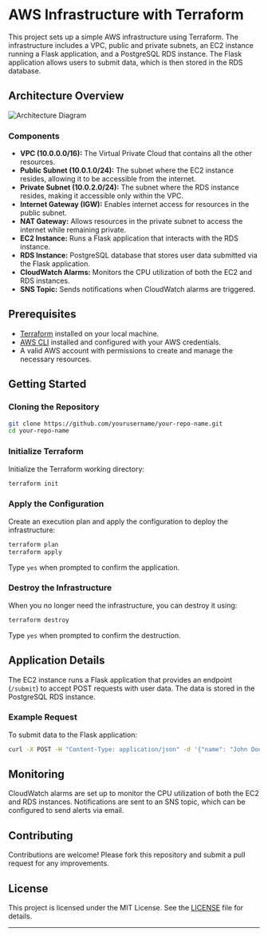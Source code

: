 # AWS Infrastructure with Terraform

This project sets up a simple AWS infrastructure using Terraform. The infrastructure includes a VPC, public and private subnets, an EC2 instance running a Flask application, and a PostgreSQL RDS instance. The Flask application allows users to submit data, which is then stored in the RDS database.

## Architecture Overview

![Architecture Diagram](https://github.com/Kmac907/AWS-Infrastructure-with-Terraform/assets/120307903/267dc37e-5b75-404d-b59c-853277e3c035)

### Components

- **VPC (10.0.0.0/16):** The Virtual Private Cloud that contains all the other resources.
- **Public Subnet (10.0.1.0/24):** The subnet where the EC2 instance resides, allowing it to be accessible from the internet.
- **Private Subnet (10.0.2.0/24):** The subnet where the RDS instance resides, making it accessible only within the VPC.
- **Internet Gateway (IGW):** Enables internet access for resources in the public subnet.
- **NAT Gateway:** Allows resources in the private subnet to access the internet while remaining private.
- **EC2 Instance:** Runs a Flask application that interacts with the RDS instance.
- **RDS Instance:** PostgreSQL database that stores user data submitted via the Flask application.
- **CloudWatch Alarms:** Monitors the CPU utilization of both the EC2 and RDS instances.
- **SNS Topic:** Sends notifications when CloudWatch alarms are triggered.

## Prerequisites

- [Terraform](https://www.terraform.io/downloads.html) installed on your local machine.
- [AWS CLI](https://docs.aws.amazon.com/cli/latest/userguide/install-cliv2.html) installed and configured with your AWS credentials.
- A valid AWS account with permissions to create and manage the necessary resources.

## Getting Started

### Cloning the Repository

```sh
git clone https://github.com/yourusername/your-repo-name.git
cd your-repo-name
```

### Initialize Terraform

Initialize the Terraform working directory:

```sh
terraform init
```

### Apply the Configuration

Create an execution plan and apply the configuration to deploy the infrastructure:

```sh
terraform plan
terraform apply
```

Type `yes` when prompted to confirm the application.

### Destroy the Infrastructure

When you no longer need the infrastructure, you can destroy it using:

```sh
terraform destroy
```

Type `yes` when prompted to confirm the destruction.

## Application Details

The EC2 instance runs a Flask application that provides an endpoint (`/submit`) to accept POST requests with user data. The data is stored in the PostgreSQL RDS instance.

### Example Request

To submit data to the Flask application:

```sh
curl -X POST -H "Content-Type: application/json" -d '{"name": "John Doe"}' http://<ec2-instance-public-ip>/submit
```

## Monitoring

CloudWatch alarms are set up to monitor the CPU utilization of both the EC2 and RDS instances. Notifications are sent to an SNS topic, which can be configured to send alerts via email.

## Contributing

Contributions are welcome! Please fork this repository and submit a pull request for any improvements.

## License

This project is licensed under the MIT License. See the [LICENSE](LICENSE) file for details.

---
